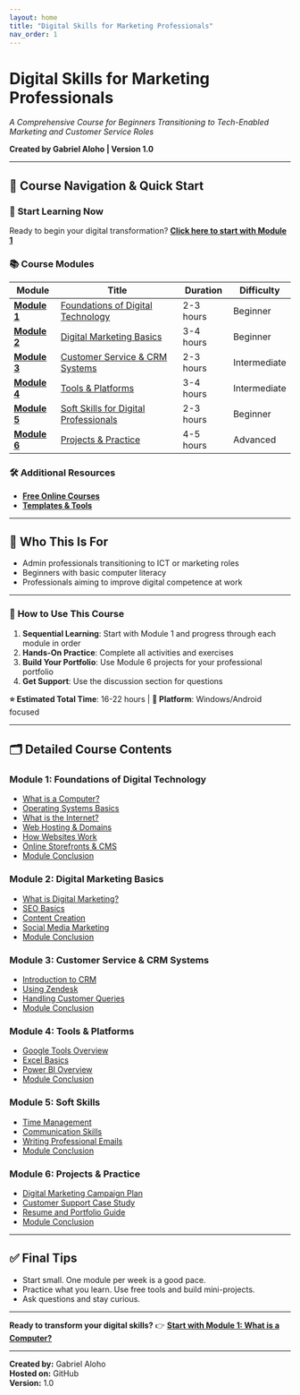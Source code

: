```yaml
---
layout: home
title: "Digital Skills for Marketing Professionals"
nav_order: 1
---
```


# Digital Skills for Marketing Professionals
*A Comprehensive Course for Beginners Transitioning to Tech-Enabled Marketing and Customer Service Roles*

**Created by Gabriel Aloho | Version 1.0**

---

## 🧭 Course Navigation & Quick Start

### 🚀 **Start Learning Now**
Ready to begin your digital transformation? **[Click here to start with Module 1](01_foundations/)**

### 📚 **Course Modules**
| Module | Title | Duration | Difficulty |
|--------|-------|----------|------------|
| **[Module 1](01_foundations/)** | [Foundations of Digital Technology](01_foundations/) | 2-3 hours | Beginner |
| **[Module 2](02_digital_marketing_basics/)** | [Digital Marketing Basics](02_digital_marketing_basics/) | 3-4 hours | Beginner |
| **[Module 3](03_customer_service_and_crm/)** | [Customer Service & CRM Systems](03_customer_service_and_crm/) | 2-3 hours | Intermediate |
| **[Module 4](04_tools_and_platforms/)** | [Tools & Platforms](04_tools_and_platforms/) | 3-4 hours | Intermediate |
| **[Module 5](05_soft_skills/)** | [Soft Skills for Digital Professionals](05_soft_skills/) | 2-3 hours | Beginner |
| **[Module 6](06_projects_and_practice/)** | [Projects & Practice](06_projects_and_practice/) | 4-5 hours | Advanced |

### 🛠️ **Additional Resources**
- **[Free Online Courses](resources/recommended_courses.md)**
- **[Templates & Tools](resources/templates_and_tools.md)**

---

## 📌 Who This Is For

* Admin professionals transitioning to ICT or marketing roles  
* Beginners with basic computer literacy  
* Professionals aiming to improve digital competence at work  

---

### 📖 **How to Use This Course**

1. **Sequential Learning**: Start with Module 1 and progress through each module in order
2. **Hands-On Practice**: Complete all activities and exercises
3. **Build Your Portfolio**: Use Module 6 projects for your professional portfolio
4. **Get Support**: Use the discussion section for questions

**⭐ Estimated Total Time**: 16-22 hours | **📱 Platform**: Windows/Android focused

---

## 🗂️ **Detailed Course Contents**

### **Module 1: Foundations of Digital Technology**
* [What is a Computer?](01_foundations/what_is_a_computer.md)  
* [Operating Systems Basics](01_foundations/operating_systems.md)  
* [What is the Internet?](01_foundations/what_is_the_internet.md)  
* [Web Hosting & Domains](01_foundations/web_hosting_and_domains.md)  
* [How Websites Work](01_foundations/how_websites_work.md)  
* [Online Storefronts & CMS](01_foundations/storefronts_and_cms.md)
* [Module Conclusion](01_foundations/course_conclusion.md)   

### **Module 2: Digital Marketing Basics**
* [What is Digital Marketing?](02_digital_marketing_basics/what_is_digital_marketing.md)  
* [SEO Basics](02_digital_marketing_basics/SEO_basics.md)  
* [Content Creation](02_digital_marketing_basics/content_creation.md)  
* [Social Media Marketing](02_digital_marketing_basics/social_media_marketing.md) 
* [Module Conclusion](02_digital_marketing_basics/course_conclusion.md)

### **Module 3: Customer Service & CRM Systems**
* [Introduction to CRM](03_customer_service_and_crm/intro_to_crm.md)  
* [Using Zendesk](03_customer_service_and_crm/using_zendesk.md)  
* [Handling Customer Queries](03_customer_service_and_crm/handling_customer_queries.md)  
* [Module Conclusion](03_customer_service_and_crm/course_conclusion.md)

### **Module 4: Tools & Platforms**
* [Google Tools Overview](04_tools_and_platforms/intro_to_google_tools.md)  
* [Excel Basics](04_tools_and_platforms/basics_of_excel.md)  
* [Power BI Overview](04_tools_and_platforms/overview_of_powerbi.md)  
* [Module Conclusion](04_tools_and_platforms/course_conclusion.md)

### **Module 5: Soft Skills**
* [Time Management](05_soft_skills/time_management.md)  
* [Communication Skills](05_soft_skills/communication_skills.md)  
* [Writing Professional Emails](05_soft_skills/writing_professional_emails.md)
* [Module Conclusion](05_soft_skills/course_conclusion.md)

### **Module 6: Projects & Practice**
* [Digital Marketing Campaign Plan](06_projects_and_practice/digital_marketing_campaign_plan.md)  
* [Customer Support Case Study](06_projects_and_practice/customer_support_case_study.md)  
* [Resume and Portfolio Guide](06_projects_and_practice/resume_and_portfolio_guide.md)
* [Module Conclusion](06_projects_and_practice/course_conclusion.md)

---

## ✅ **Final Tips**

* Start small. One module per week is a good pace.  
* Practice what you learn. Use free tools and build mini-projects.  
* Ask questions and stay curious.  

---

**Ready to transform your digital skills?** 👉 **[Start with Module 1: What is a Computer?](01_foundations/what_is_a_computer.md)**

---

**Created by:** Gabriel Aloho  
**Hosted on:** GitHub  
**Version:** 1.0
